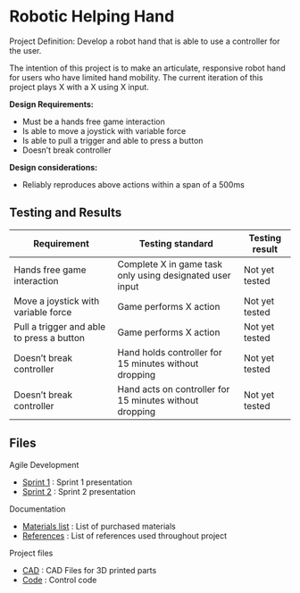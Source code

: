 # Robotic Helping Hand

Project Definition: Develop a robot hand that is able to use a controller for the user. 

The intention of this project is to make an articulate, responsive robot hand for users who have limited hand mobility. 
The current iteration of this project plays X with a X using X input. 

**Design Requirements:**
- Must be a hands free game interaction 
- Is able to move a joystick with variable force
- Is able to pull a trigger and able to press a button
- Doesn’t break controller

**Design considerations:**
- Reliably reproduces above actions within a span of a 500ms

## Testing and Results

| Requirement  | Testing standard | Testing result |
| --- | --- | --- |
| Hands free game interaction  | Complete X in game task only using designated user input | Not yet tested |
| Move a joystick with variable force  | Game performs X action | Not yet tested |
| Pull a trigger and able to press a button  | Game performs X action  | Not yet tested |
| Doesn’t break controller | Hand holds controller for 15 minutes without dropping  | Not yet tested |
| Doesn’t break controller | Hand acts on controller for 15 minutes without dropping  | Not yet tested |



## Files
Agile Development
- [Sprint 1](slides/) :  Sprint 1 presentation
- [Sprint 2](slides/) :  Sprint 2 presentation

Documentation
- [Materials list](docs/) : List of purchased materials
- [References](docs/) : List of references used throughout project

Project files
- [CAD](cad/) : CAD Files for 3D printed parts
- [Code](code/) : Control code



